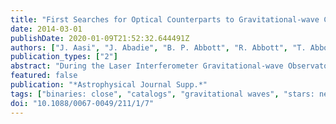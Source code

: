```yaml
---
title: "First Searches for Optical Counterparts to Gravitational-wave Candidate Events"
date: 2014-03-01
publishDate: 2020-01-09T21:52:32.644491Z
authors: ["J. Aasi", "J. Abadie", "B. P. Abbott", "R. Abbott", "T. Abbott", "M. R. Abernathy", "T. Accadia", "F. Acernese", "C. Adams", "T. Adams", "R. X. Adhikari", "C. Affeldt", "M. Agathos", "N. Aggarwal", "O. D. Aguiar", "P. Ajith", "B. Allen", "A. Allocca", "E. Amador Ceron", "D. Amariutei", "R. A. Anderson", "S. B. Anderson", "W. G. Anderson", "K. Arai", "M. C. Araya", "C. Arceneaux", "J. Areeda", "S. Ast", "S. M. Aston", "P. Astone", "P. Aufmuth", "C. Aulbert", "L. Austin", "B. E. Aylott", "S. Babak", "P. T. Baker", "G. Ballardin", "S. W. Ballmer", "J. C. Barayoga", "D. Barker", "S. H. Barnum", "F. Barone", "B. Barr", "L. Barsotti", "M. Barsuglia", "M. A. Barton", "I. Bartos", "R. Bassiri", "A. Basti", "J. Batch", "J. Bauchrowitz", "Th. S. Bauer", "M. Bebronne", "B. Behnke", "M. Bejger", "M. G. Beker", "A. S. Bell", "C. Bell", "I. Belopolski", "G. Bergmann", "J. M. Berliner", "A. Bertolini", "D. Bessis", "J. Betzwieser", "P. T. Beyersdorf", "T. Bhadbhade", "I. A. Bilenko", "G. Billingsley", "J. Birch", "M. Bitossi", "M. A. Bizouard", "E. Black", "J. K. Blackburn", "L. Blackburn", "D. Blair", "M. Blom", "O. Bock", "T. P. Bodiya", "M. Boer", "C. Bogan", "C. Bond", "F. Bondu", "L. Bonelli", "R. Bonnand", "R. Bork", "M. Born", "S. Bose", "L. Bosi", "J. Bowers", "C. Bradaschia", "P. R. Brady", "V. B. Braginsky", "M. Branchesi", "C. A. Brannen", "J. E. Brau", "J. Breyer", "T. Briant", "D. O. Bridges", "A. Brillet", "M. Brinkmann", "V. Brisson", "M. Britzger", "A. F. Brooks", "D. A. Brown", "D. D. Brown", "F. Brückner", "T. Bulik", "H. J. Bulten", "A. Buonanno", "D. Buskulic", "C. Buy", "R. L. Byer", "L. Cadonati", "G. Cagnoli", "J. Calderón Bustillo", "E. Calloni", "J. B. Camp", "P. Campsie", "K. C. Cannon", "B. Canuel", "J. Cao", "C. D. Capano", "F. Carbognani", "L. Carbone", "S. Caride", "A. Castiglia", "S. Caudill", "M. Cavaglià", "F. Cavalier", "R. Cavalieri", "G. Cella", "C. Cepeda", "E. Cesarini", "R. Chakraborty", "T. Chalermsongsak", "S. Chao", "P. Charlton", "E. Chassand e-Mottin", "X. Chen", "Y. Chen", "A. Chincarini", "A. Chiummo", "H. S. Cho", "J. Chow", "N. Christensen", "Q. Chu", "S. S. Y. Chua", "S. Chung", "G. Ciani", "F. Clara", "D. E. Clark", "J. A. Clark", "F. Cleva", "E. Coccia", "P. -F. Cohadon", "A. Colla", "M. Colombini", "M., Jr. Constancio", "A. Conte", "R. Conte", "D. Cook", "T. R. Corbitt", "M. Cordier", "N. Cornish", "A. Corsi", "C. A. Costa", "M. W. Coughlin", "J. -P. Coulon", "S. Countryman", "P. Couvares", "D. M. Coward", "M. Cowart", "D. C. Coyne", "K. Craig", "J. D. E. Creighton", "T. D. Creighton", "S. G. Crowder", "A. Cumming", "L. Cunningham", "E. Cuoco", "K. Dahl", "T. Dal Canton", "M. Damjanic", "S. L. Danilishin", "S. D'Antonio", "K. Danzmann", "V. Dattilo", "B. Daudert", "H. Daveloza", "M. Davier", "G. S. Davies", "E. J. Daw", "R. Day", "T. Dayanga", "R. De Rosa", "G. Debreczeni", "J. Degallaix", "W. Del Pozzo", "E. Deleeuw", "S. Deléglise", "T. Denker", "H. Dereli", "V. Dergachev", "R. DeRosa", "R. DeSalvo", "S. Dhurand har", "L. Di Fiore", "A. Di Lieto", "I. Di Palma", "A. Di Virgilio", "M. Dı́az", "A. Dietz", "K. Dmitry", "F. Donovan", "K. L. Dooley", "S. Doravari", "M. Drago", "R. W. P. Drever", "J. C. Driggers", "Z. Du", "J. -C. Dumas", "S. Dwyer", "T. Eberle", "M. Edwards", "A. Effler", "P. Ehrens", "J. Eichholz", "S. S. Eikenberry", "G. Endrőczi", "R. Essick", "T. Etzel", "K. Evans", "M. Evans", "T. Evans", "M. Factourovich", "V. Fafone", "S. Fairhurst", "Q. Fang", "B. Farr", "W. Farr", "M. Favata", "D. Fazi", "H. Fehrmann", "D. Feldbaum", "I. Ferrante", "F. Ferrini", "F. Fidecaro", "L. S. Finn", "I. Fiori", "R. Fisher", "R. Flaminio", "E. Foley", "S. Foley", "E. Forsi", "L. A. Forte", "N. Fotopoulos", "J. -D. Fournier", "S. Franco", "S. Frasca", "F. Frasconi", "M. Frede", "M. Frei", "Z. Frei", "A. Freise", "R. Frey", "T. T. Fricke", "P. Fritschel", "V. V. Frolov", "M. -K. Fujimoto", "P. Fulda", "M. Fyffe", "J. Gair", "L. Gammaitoni", "J. Garcia", "F. Garufi", "N. Gehrels", "G. Gemme", "E. Genin", "A. Gennai", "L. Gergely", "S. Ghosh", "J. A. Giaime", "S. Giampanis", "K. D. Giardina", "A. Giazotto", "S. Gil-Casanova", "C. Gill", "J. Gleason", "E. Goetz", "R. Goetz", "L. Gondan", "G. González", "N. Gordon", "M. L. Gorodetsky", "S. Gossan", "S. Goßler", "R. Gouaty", "C. Graef", "P. B. Graff", "M. Granata", "A. Grant", "S. Gras", "C. Gray", "R. J. S. Greenhalgh", "A. M. Gretarsson", "C. Griffo", "H. Grote", "K. Grover", "S. Grunewald", "G. M. Guidi", "C. Guido", "K. E. Gushwa", "E. K. Gustafson", "R. Gustafson", "B. Hall", "E. Hall", "D. Hammer", "G. Hammond", "M. Hanke", "J. Hanks", "C. Hanna", "J. Hanson", "J. Harms", "G. M. Harry", "I. W. Harry", "E. D. Harstad", "M. T. Hartman", "K. Haughian", "K. Hayama", "J. Heefner", "A. Heidmann", "M. Heintze", "H. Heitmann", "P. Hello", "G. Hemming", "M. Hendry", "I. S. Heng", "A. W. Heptonstall", "M. Heurs", "S. Hild", "D. Hoak", "K. A. Hodge", "K. Holt", "M. Holtrop", "T. Hong", "S. Hooper", "T. Horrom", "D. J. Hosken", "J. Hough", "E. J. Howell", "Y. Hu", "Z. Hua", "V. Huang", "E. A. Huerta", "B. Hughey", "S. Husa", "S. H. Huttner", "M. Huynh", "T. Huynh-Dinh", "J. Iafrate", "D. R. Ingram", "R. Inta", "T. Isogai", "A. Ivanov", "B. R. Iyer", "K. Izumi", "M. Jacobson", "E. James", "H. Jang", "Y. J. Jang", "P. Jaranowski", "F. Jiménez-Forteza", "W. W. Johnson", "D. Jones", "D. I. Jones", "R. Jones", "R. J. G. Jonker", "L. Ju", "Haris K", "P. Kalmus", "V. Kalogera", "S. Kand hasamy", "G. Kang", "J. B. Kanner", "M. Kasprzack", "R. Kasturi", "E. Katsavounidis", "W. Katzman", "H. Kaufer", "K. Kaufman", "K. Kawabe", "S. Kawamura", "F. Kawazoe", "F. Kéfélian", "D. Keitel", "D. B. Kelley", "W. Kells", "D. G. Keppel", "A. Khalaidovski", "F. Y. Khalili", "E. A. Khazanov", "B. K. Kim", "C. Kim", "K. Kim", "N. Kim", "W. Kim", "Y. -M. Kim", "E. J. King", "P. J. King", "D. L. Kinzel", "J. S. Kissel", "S. Klimenko", "J. Kline", "S. Koehlenbeck", "K. Kokeyama", "V. Kondrashov", "S. Korand a", "W. Z. Korth", "I. Kowalska", "D. Kozak", "A. Kremin", "V. Kringel", "B. Krishnan", "A. Królak", "C. Kucharczyk", "S. Kudla", "G. Kuehn", "A. Kumar", "P. Kumar", "R. Kumar", "R. Kurdyumov", "P. Kwee", "M. Land ry", "B. Lantz", "S. Larson", "P. D. Lasky", "C. Lawrie", "A. Lazzarini", "A. Le Roux", "P. Leaci", "E. O. Lebigot", "C. -H. Lee", "H. K. Lee", "H. M. Lee", "J. Lee", "J. Lee", "M. Leonardi", "J. R. Leong", "N. Leroy", "N. Letendre", "B. Levine", "J. B. Lewis", "V. Lhuillier", "T. G. F. Li", "A. C. Lin", "T. B. Littenberg", "V. Litvine", "F. Liu", "H. Liu", "Y. Liu", "Z. Liu", "D. Lloyd", "N. A. Lockerbie", "V. Lockett", "D. Lodhia", "K. Loew", "J. Logue", "A. L. Lombardi", "M. Lorenzini", "V. Loriette", "M. Lormand", "G. Losurdo", "J. Lough", "J. Luan", "M. J. Lubinski", "H. Lück", "A. P. Lundgren", "J. Macarthur", "E. Macdonald", "B. Machenschalk", "M. MacInnis", "D. M. Macleod", "F. Magana-Sandoval", "M. Mageswaran", "K. Mailand", "E. Majorana", "I. Maksimovic", "V. Malvezzi", "N. Man", "G. M. Manca", "I. Mandel", "V. Mandic", "V. Mangano", "M. Mantovani", "F. Marchesoni", "F. Marion", "S. Márka", "Z. Márka", "A. Markosyan", "E. Maros", "J. Marque", "F. Martelli", "I. W. Martin", "R. M. Martin", "L. Martinelli", "D. Martynov", "J. N. Marx", "K. Mason", "A. Masserot", "T. J. Massinger", "F. Matichard", "L. Matone", "R. A. Matzner", "N. Mavalvala", "G. May", "N. Mazumder", "G. Mazzolo", "R. McCarthy", "D. E. McClelland", "S. C. McGuire", "G. McIntyre", "J. McIver", "D. Meacher", "G. D. Meadors", "M. Mehmet", "J. Meidam", "T. Meier", "A. Melatos", "G. Mendell", "R. A. Mercer", "S. Meshkov", "C. Messenger", "M. S. Meyer", "H. Miao", "C. Michel", "E. E. Mikhailov", "L. Milano", "J. Miller", "Y. Minenkov", "C. M. F. Mingarelli", "S. Mitra", "V. P. Mitrofanov", "G. Mitselmakher", "R. Mittleman", "B. Moe", "M. Mohan", "S. R. P. Mohapatra", "F. Mokler", "D. Moraru", "G. Moreno", "N. Morgado", "T. Mori", "S. R. Morriss", "K. Mossavi", "B. Mours", "C. M. Mow-Lowry", "C. L. Mueller", "G. Mueller", "S. Mukherjee", "A. Mullavey", "J. Munch", "D. Murphy", "P. G. Murray", "A. Mytidis", "M. F. Nagy", "D. Nand a Kumar", "I. Nardecchia", "T. Nash", "L. Naticchioni", "R. Nayak", "V. Necula", "I. Neri", "G. Newton", "T. Nguyen", "E. Nishida", "A. Nishizawa", "A. Nitz", "F. Nocera", "D. Nolting", "M. E. Normandin", "L. K. Nuttall", "E. Ochsner", "J. O'Dell", "E. Oelker", "G. H. Ogin", "J. J. Oh", "S. H. Oh", "F. Ohme", "P. Oppermann", "B. O'Reilly", "W. Ortega Larcher", "R. O'Shaughnessy", "C. Osthelder", "D. J. Ottaway", "R. S. Ottens", "J. Ou", "H. Overmier", "B. J. Owen", "C. Padilla", "A. Pai", "C. Palomba", "Y. Pan", "C. Pankow", "F. Paoletti", "R. Paoletti", "M. A. Papa", "H. Paris", "A. Pasqualetti", "R. Passaquieti", "D. Passuello", "M. Pedraza", "P. Peiris", "S. Penn", "A. Perreca", "M. Phelps", "M. Pichot", "M. Pickenpack", "F. Piergiovanni", "V. Pierro", "L. Pinard", "B. Pindor", "I. M. Pinto", "M. Pitkin", "J. Poeld", "R. Poggiani", "V. Poole", "C. Poux", "V. Predoi", "T. Prestegard", "L. R. Price", "M. Prijatelj", "M. Principe", "S. Privitera", "R. Prix", "G. A. Prodi", "L. Prokhorov", "O. Puncken", "M. Punturo", "P. Puppo", "V. Quetschke", "E. Quintero", "R. Quitzow-James", "F. J. Raab", "D. S. Rabeling", "I. Rácz", "H. Radkins", "P. Raffai", "S. Raja", "G. Rajalakshmi", "M. Rakhmanov", "C. Ramet", "P. Rapagnani", "V. Raymond", "V. Re", "C. M. Reed", "T. Reed", "T. Regimbau", "S. Reid", "D. H. Reitze", "F. Ricci", "R. Riesen", "K. Riles", "N. A. Robertson", "F. Robinet", "A. Rocchi", "S. Roddy", "C. Rodriguez", "M. Rodruck", "C. Roever", "L. Rolland", "J. G. Rollins", "J. D. Romano", "R. Romano", "G. Romanov", "J. H. Romie", "D. Rosińska", "S. Rowan", "A. Rüdiger", "P. Ruggi", "K. Ryan", "F. Salemi", "L. Sammut", "V. Sandberg", "J. Sanders", "V. Sannibale", "I. Santiago-Prieto", "E. Saracco", "B. Sassolas", "B. S. Sathyaprakash", "P. R. Saulson", "R. Savage", "R. Schilling", "R. Schnabel", "R. M. S. Schofield", "E. Schreiber", "D. Schuette", "B. Schulz", "B. F. Schutz", "P. Schwinberg", "J. Scott", "S. M. Scott", "F. Seifert", "D. Sellers", "A. S. Sengupta", "D. Sentenac", "A. Sergeev", "D. Shaddock", "S. Shah", "M. S. Shahriar", "M. Shaltev", "B. Shapiro", "P. Shawhan", "D. H. Shoemaker", "T. L. Sidery", "K. Siellez", "X. Siemens", "D. Sigg", "D. Simakov", "A. Singer", "L. Singer", "A. M. Sintes", "G. R. Skelton", "B. J. J. Slagmolen", "J. Slutsky", "J. R. Smith", "M. R. Smith", "R. J. E. Smith", "N. D. Smith-Lefebvre", "K. Soden", "E. J. Son", "B. Sorazu", "T. Souradeep", "L. Sperandio", "A. Staley", "E. Steinert", "J. Steinlechner", "S. Steinlechner", "S. Steplewski", "D. Stevens", "A. Stochino", "R. Stone", "K. A. Strain", "S. Strigin", "A. S. Stroeer", "R. Sturani", "A. L. Stuver", "T. Z. Summerscales", "S. Susmithan", "P. J. Sutton", "B. Swinkels", "G. Szeifert", "M. Tacca", "D. Talukder", "L. Tang", "D. B. Tanner", "S. P. Tarabrin", "R. Taylor", "A. P. M. ter Braack", "M. P. Thirugnanasambandam", "M. Thomas", "P. Thomas", "K. A. Thorne", "K. S. Thorne", "E. Thrane", "V. Tiwari", "K. V. Tokmakov", "C. Tomlinson", "A. Toncelli", "M. Tonelli", "O. Torre", "C. V. Torres", "C. I. Torrie", "F. Travasso", "G. Traylor", "M. Tse", "D. Ugolini", "C. S. Unnikrishnan", "H. Vahlbruch", "G. Vajente", "M. Vallisneri", "J. F. J. van den Brand", "C. Van Den Broeck", "S. van der Putten", "M. V. van der Sluys", "J. van Heijningen", "A. A. van Veggel", "S. Vass", "M. Vasúth", "R. Vaulin", "A. Vecchio", "G. Vedovato", "J. Veitch", "P. J. Veitch", "K. Venkateswara", "D. Verkindt", "S. Verma", "F. Vetrano", "A. Viceré", "R. Vincent-Finley", "J. -Y. Vinet", "S. Vitale", "B. Vlcek", "T. Vo", "H. Vocca", "C. Vorvick", "W. D. Vousden", "D. Vrinceanu", "S. P. Vyachanin", "A. Wade", "L. Wade", "M. Wade", "S. J. Waldman", "M. Walker", "L. Wallace", "Y. Wan", "J. Wang", "M. Wang", "X. Wang", "A. Wanner", "R. L. Ward", "M. Was", "B. Weaver", "L. -W. Wei", "M. Weinert", "A. J. Weinstein", "R. Weiss", "T. Welborn", "L. Wen", "P. Wessels", "M. West", "T. Westphal", "K. Wette", "J. T. Whelan", "S. E. Whitcomb", "D. J. White", "B. F. Whiting", "S. Wibowo", "K. Wiesner", "C. Wilkinson", "L. Williams", "R. Williams", "T. Williams", "J. L. Willis", "B. Willke", "M. Wimmer", "L. Winkelmann", "W. Winkler", "C. C. Wipf", "H. Wittel", "G. Woan", "J. Worden", "J. Yablon", "I. Yakushin", "H. Yamamoto", "C. C. Yancey", "H. Yang", "D. Yeaton-Massey", "S. Yoshida", "H. Yum", "M. Yvert", "A. Zadrożny", "M. Zanolin", "J. -P. Zendri", "F. Zhang", "L. Zhang", "C. Zhao", "H. Zhu", "X. J. Zhu", "N. Zotov", "M. E. Zucker", "J. Zweizig", "LIGO Scientific Collaboration", "Virgo Collaboration", "C. Akerlof", "C. Baltay", "J. S. Bloom", "Y. Cao", "S. B. Cenko", "A. wiek", "M. íok", "V. Dhillon", "D. B. Fox", "A. Gal-Yam", "M. M. Kasliwal", "A. Klotz", "M. Laas-Bourez", "R. R. Laher", "N. M. Law", "A. Majcher", "K. Małek", "L. Mankiewicz", "K. Nawrocki", "S. Nissanke", "P. E. Nugent", "E. O. Ofek", "R. Opiela", "L. Piotrowski", "D. Poznanski", "D. Rabinowitz", "S. Rapoport", "J. W. Richards", "B. Schmidt", "M. Siudek", "M. Sokołowski", "I. A. Steele", "M. Sullivan", "A. F. arnecki", "W. Zheng"]
publication_types: ["2"]
abstract: "During the Laser Interferometer Gravitational-wave Observatory and Virgo joint science runs in 2009-2010, gravitational wave (GW) data from three interferometer detectors were analyzed within minutes to select GW candidate events and infer their apparent sky positions. Target coordinates were transmitted to several telescopes for follow-up observations aimed at the detection of an associated optical transient. Images were obtained for eight such GW candidates. We present the methods used to analyze the image data as well as the transient search results. No optical transient was identified with a convincing association with any of these candidates, and none of the GW triggers showed strong evidence for being astrophysical in nature. We compare the sensitivities of these observations to several model light curves from possible sources of interest, and discuss prospects for future joint GW-optical observations of this type."
featured: false
publication: "*Astrophysical Journal Supp.*"
tags: ["binaries: close", "catalogs", "gravitational waves", "stars: neutron", "surveys", "Astrophysics - Instrumentation and Methods for Astrophysics", "Astrophysics - High Energy Astrophysical Phenomena"]
doi: "10.1088/0067-0049/211/1/7"
---
```



